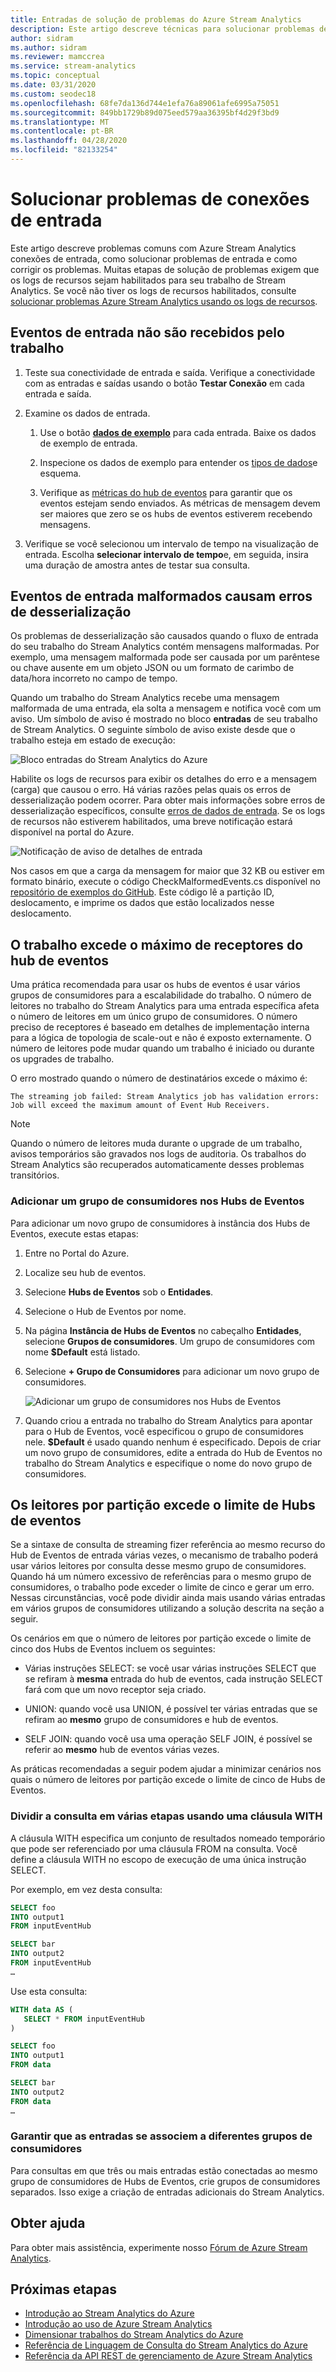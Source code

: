 ```yaml
---
title: Entradas de solução de problemas do Azure Stream Analytics
description: Este artigo descreve técnicas para solucionar problemas de suas conexões de entrada em tarefas do Stream Analytics do Azure.
author: sidram
ms.author: sidram
ms.reviewer: mamccrea
ms.service: stream-analytics
ms.topic: conceptual
ms.date: 03/31/2020
ms.custom: seodec18
ms.openlocfilehash: 68fe7da136d744e1efa76a89061afe6995a75051
ms.sourcegitcommit: 849bb1729b89d075eed579aa36395bf4d29f3bd9
ms.translationtype: MT
ms.contentlocale: pt-BR
ms.lasthandoff: 04/28/2020
ms.locfileid: "82133254"
---
```

# <a name="troubleshoot-input-connections"></a>Solucionar problemas de conexões de entrada

Este artigo descreve problemas comuns com Azure Stream Analytics conexões de entrada, como solucionar problemas de entrada e como corrigir os problemas. Muitas etapas de solução de problemas exigem que os logs de recursos sejam habilitados para seu trabalho de Stream Analytics. Se você não tiver os logs de recursos habilitados, consulte [solucionar problemas Azure Stream Analytics usando os logs de recursos](stream-analytics-job-diagnostic-logs.md).

## <a name="input-events-not-received-by-job"></a>Eventos de entrada não são recebidos pelo trabalho 

1.  Teste sua conectividade de entrada e saída. Verifique a conectividade com as entradas e saídas usando o botão **Testar Conexão** em cada entrada e saída.

2.  Examine os dados de entrada.

    1. Use o botão [**dados de exemplo**](stream-analytics-sample-data-input.md) para cada entrada. Baixe os dados de exemplo de entrada.
        
    1. Inspecione os dados de exemplo para entender os [tipos de dados](https://docs.microsoft.com/stream-analytics-query/data-types-azure-stream-analytics)e esquema.
    
    1. Verifique as [métricas do hub de eventos](../event-hubs/event-hubs-metrics-azure-monitor.md) para garantir que os eventos estejam sendo enviados. As métricas de mensagem devem ser maiores que zero se os hubs de eventos estiverem recebendo mensagens.

3.  Verifique se você selecionou um intervalo de tempo na visualização de entrada. Escolha **selecionar intervalo de tempo**e, em seguida, insira uma duração de amostra antes de testar sua consulta.

## <a name="malformed-input-events-causes-deserialization-errors"></a>Eventos de entrada malformados causam erros de desserialização 

Os problemas de desserialização são causados quando o fluxo de entrada do seu trabalho do Stream Analytics contém mensagens malformadas. Por exemplo, uma mensagem malformada pode ser causada por um parêntese ou chave ausente em um objeto JSON ou um formato de carimbo de data/hora incorreto no campo de tempo. 
 
Quando um trabalho do Stream Analytics recebe uma mensagem malformada de uma entrada, ela solta a mensagem e notifica você com um aviso. Um símbolo de aviso é mostrado no bloco **entradas** de seu trabalho de Stream Analytics. O seguinte símbolo de aviso existe desde que o trabalho esteja em estado de execução:

![Bloco entradas do Stream Analytics do Azure](media/stream-analytics-malformed-events/stream-analytics-inputs-tile.png)

Habilite os logs de recursos para exibir os detalhes do erro e a mensagem (carga) que causou o erro. Há várias razões pelas quais os erros de desserialização podem ocorrer. Para obter mais informações sobre erros de desserialização específicos, consulte [erros de dados de entrada](data-errors.md#input-data-errors). Se os logs de recursos não estiverem habilitados, uma breve notificação estará disponível na portal do Azure.

![Notificação de aviso de detalhes de entrada](media/stream-analytics-malformed-events/warning-message-with-offset.png)

Nos casos em que a carga da mensagem for maior que 32 KB ou estiver em formato binário, execute o código CheckMalformedEvents.cs disponível no [repositório de exemplos do GitHub](https://github.com/Azure/azure-stream-analytics/tree/master/Samples/CheckMalformedEventsEH). Este código lê a partição ID, deslocamento, e imprime os dados que estão localizados nesse deslocamento. 

## <a name="job-exceeds-maximum-event-hub-receivers"></a>O trabalho excede o máximo de receptores do hub de eventos

Uma prática recomendada para usar os hubs de eventos é usar vários grupos de consumidores para a escalabilidade do trabalho. O número de leitores no trabalho do Stream Analytics para uma entrada específica afeta o número de leitores em um único grupo de consumidores. O número preciso de receptores é baseado em detalhes de implementação interna para a lógica de topologia de scale-out e não é exposto externamente. O número de leitores pode mudar quando um trabalho é iniciado ou durante os upgrades de trabalho.

O erro mostrado quando o número de destinatários excede o máximo é: 

`The streaming job failed: Stream Analytics job has validation errors: Job will exceed the maximum amount of Event Hub Receivers.`

> [!NOTE]
> Quando o número de leitores muda durante o upgrade de um trabalho, avisos temporários são gravados nos logs de auditoria. Os trabalhos do Stream Analytics são recuperados automaticamente desses problemas transitórios.

### <a name="add-a-consumer-group-in-event-hubs"></a>Adicionar um grupo de consumidores nos Hubs de Eventos

Para adicionar um novo grupo de consumidores à instância dos Hubs de Eventos, execute estas etapas:

1. Entre no Portal do Azure.

2. Localize seu hub de eventos.

3. Selecione **Hubs de Eventos** sob o **Entidades**.

4. Selecione o Hub de Eventos por nome.

5. Na página **Instância de Hubs de Eventos** no cabeçalho **Entidades**, selecione **Grupos de consumidores**. Um grupo de consumidores com nome **$Default** está listado.

6. Selecione **+ Grupo de Consumidores** para adicionar um novo grupo de consumidores. 

   ![Adicionar um grupo de consumidores nos Hubs de Eventos](media/stream-analytics-event-hub-consumer-groups/new-eh-consumer-group.png)

7. Quando criou a entrada no trabalho do Stream Analytics para apontar para o Hub de Eventos, você especificou o grupo de consumidores nele. **$Default** é usado quando nenhum é especificado. Depois de criar um novo grupo de consumidores, edite a entrada do Hub de Eventos no trabalho do Stream Analytics e especifique o nome do novo grupo de consumidores.

## <a name="readers-per-partition-exceeds-event-hubs-limit"></a>Os leitores por partição excede o limite de Hubs de eventos

Se a sintaxe de consulta de streaming fizer referência ao mesmo recurso do Hub de Eventos de entrada várias vezes, o mecanismo de trabalho poderá usar vários leitores por consulta desse mesmo grupo de consumidores. Quando há um número excessivo de referências para o mesmo grupo de consumidores, o trabalho pode exceder o limite de cinco e gerar um erro. Nessas circunstâncias, você pode dividir ainda mais usando várias entradas em vários grupos de consumidores utilizando a solução descrita na seção a seguir. 

Os cenários em que o número de leitores por partição excede o limite de cinco dos Hubs de Eventos incluem os seguintes:

* Várias instruções SELECT: se você usar várias instruções SELECT que se refiram à **mesma** entrada do hub de eventos, cada instrução SELECT fará com que um novo receptor seja criado.

* UNION: quando você usa UNION, é possível ter várias entradas que se refiram ao **mesmo** grupo de consumidores e hub de eventos.

* SELF JOIN: quando você usa uma operação SELF JOIN, é possível se referir ao **mesmo** hub de eventos várias vezes.

As práticas recomendadas a seguir podem ajudar a minimizar cenários nos quais o número de leitores por partição excede o limite de cinco de Hubs de Eventos.

### <a name="split-your-query-into-multiple-steps-by-using-a-with-clause"></a>Dividir a consulta em várias etapas usando uma cláusula WITH

A cláusula WITH especifica um conjunto de resultados nomeado temporário que pode ser referenciado por uma cláusula FROM na consulta. Você define a cláusula WITH no escopo de execução de uma única instrução SELECT.

Por exemplo, em vez desta consulta:

```SQL
SELECT foo 
INTO output1
FROM inputEventHub

SELECT bar
INTO output2
FROM inputEventHub 
…
```

Use esta consulta:

```SQL
WITH data AS (
   SELECT * FROM inputEventHub
)

SELECT foo
INTO output1
FROM data

SELECT bar
INTO output2
FROM data
…
```

### <a name="ensure-that-inputs-bind-to-different-consumer-groups"></a>Garantir que as entradas se associem a diferentes grupos de consumidores

Para consultas em que três ou mais entradas estão conectadas ao mesmo grupo de consumidores de Hubs de Eventos, crie grupos de consumidores separados. Isso exige a criação de entradas adicionais do Stream Analytics.

## <a name="get-help"></a>Obter ajuda

Para obter mais assistência, experimente nosso [Fórum de Azure Stream Analytics](https://social.msdn.microsoft.com/Forums/azure/home?forum=AzureStreamAnalytics).

## <a name="next-steps"></a>Próximas etapas

* [Introdução ao Stream Analytics do Azure](stream-analytics-introduction.md)
* [Introdução ao uso de Azure Stream Analytics](stream-analytics-real-time-fraud-detection.md)
* [Dimensionar trabalhos do Stream Analytics do Azure](stream-analytics-scale-jobs.md)
* [Referência de Linguagem de Consulta do Stream Analytics do Azure](https://docs.microsoft.com/stream-analytics-query/stream-analytics-query-language-reference)
* [Referência da API REST de gerenciamento de Azure Stream Analytics](https://msdn.microsoft.com/library/azure/dn835031.aspx)
